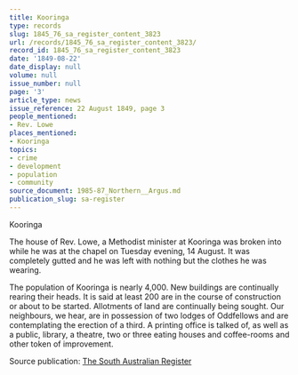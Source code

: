 ```yaml
---
title: Kooringa
type: records
slug: 1845_76_sa_register_content_3823
url: /records/1845_76_sa_register_content_3823/
record_id: 1845_76_sa_register_content_3823
date: '1849-08-22'
date_display: null
volume: null
issue_number: null
page: '3'
article_type: news
issue_reference: 22 August 1849, page 3
people_mentioned:
- Rev. Lowe
places_mentioned:
- Kooringa
topics:
- crime
- development
- population
- community
source_document: 1985-87_Northern__Argus.md
publication_slug: sa-register
---
```


Kooringa

The house of Rev. Lowe, a Methodist minister at Kooringa was broken into while he was at the chapel on Tuesday evening, 14 August.  It was completely gutted and he was left with nothing but the clothes he was wearing.

The population of Kooringa is nearly 4,000.  New buildings are continually rearing their heads.  It is said at least 200 are in the course of construction or about to be started.  Allotments of land are continually being sought.  Our neighbours, we hear, are in possession of two lodges of Oddfellows and are contemplating the erection of a third.  A printing office is talked of, as well as a public, library, a theatre, two or three eating houses and coffee-rooms and other token of improvement.

Source publication: [The South Australian Register](/publications/sa-register/)
